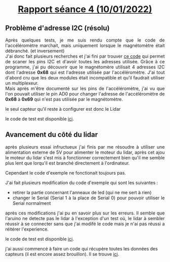 
<h1 style="text-align: center"><u>Rapport séance 4 (10/01/2022)</u></h1>

<h2>Problème d'adresse I2C (résolu)</h2>
<div style="text-align: justify">

Après quelques tests, je me suis rendu compte que le code de l'accéléromètre marchait, mais uniquement lorsque le magnétomètre était débranché. (et inversement)</br>
J'ai donc fait plusieurs recherches et j'ai fini par trouver <a href="https://github.com/PhysicDev/transporteur-autonome/blob/main/code/autre/scanner/scanner.ino"> ce code</a> qui permet de scaner les pins I2C et d'avoir toutes les adresses utilisée. Grâce à ce programme, j'ai pu découvrir que le magnétomère utilisait 4 adresses I2C dont l'adresse <strong>0x68</strong> qui est l'adresse utilisée par l'accéléromètre. J'ai tout d'abord cru que les deux modules était incompatible et qu'il faudrait utiliser un multiplexeur.</br>
Mais après m'être documenté sur les pins de l'accéléromètre, j'ai vu que l'on pouvait utiliser le pin AD0 pour changer l'adresse de l'accéléromètre de <strong>0x68</strong> à <strong>0x69</strong> qui n'est pas utilisée par le magnétomètre.

le seul capteur qu'il reste à configurer est donc le Lidar

le code de test est disponible <a href="https://github.com/PhysicDev/transporteur-autonome/blob/main/code/Tests_basiques/acceleroTest/acceleroTest.ino"> ici</a>.

</div>

<h2>Avancement du côté du lidar</h2>

<div style="text-align: justify">

après plusieurs essai infructueux j'ai finis par me résoudre à utiliser une alimentation externe de 5V pour alimenter le moteur du lidar, après cet ajou le moteur du lidar s'est mis à fonctionner correctement bien qu'il me semble plus lent que lorqu'il est branché directement à l'ordinateur.

Cependant le code d'exemple ne fonctionait toujours pas.

J'ai fait plusieurs modification du code d'exemple qui sont les suivantes :
 <ul>
    <li>retirer la partie concernant l'anneaux de led (qui ne me sert à rien)</li>
    <li>changer le Serial (Serial 1 à la place de Serial 0) pour pouvoir utiliser le Serial normalment</li></ul>

après ces modifications j'ai pu en savoir plus sur les erreurs. Il semble que l'aruino ne detecte pas le lidar à l'exception d'un test où, le lidar à sembler réussir à se connecter sans que j'ai modifé le code mais je n'ai pas réussi a réitérer l'experience.

le code de test est disponible <a href="https://github.com/PhysicDev/transporteur-autonome/blob/main/code/Tests_basiques/lidar_test/lidar_test.ino"> ici</a>.
</br>
</div>
j'ai aussi commencé à faire un code qui récupère toutes les données des capteurs (il est encore assez brouillon). Il se trouve <a href="https://github.com/PhysicDev/transporteur-autonome/blob/main/code/Tests_avancé/allSensors/allSensors.ino"> ici</a>.